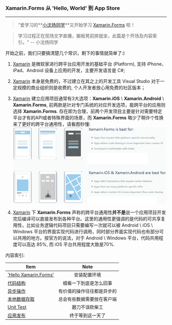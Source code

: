 ### **Xamarin.Forms 从 'Hello, World' 到 App Store**

***


>"爱学习的**[小沈扬同学](https://biztudio.github.io)**又开始学习 [Xamarin.Forms](https://www.xamarin.com/) 啦！

>学习过程正在现场文字直播，搬板凳前排就坐，此篇是个开场及内容索引。"  -- 小沈扬同学



开始之前，我们只要搞清楚几个常识，剩下的事情就简单了:)

1. [Xamarin](https://www.xamarin.com/) 是微软家进行跨平台应用开发的基础平台 (Platform), 支持 iPhone、iPad、Android 设备上应用的开发，主要开发语言是 C#;

2. [Xamarin](https://www.xamarin.com/) 本身是免费的，不过建立在其之上的开发工具 Visual Studio 对于一定规模的商业组织则是收费的, 个人开发者放心用免费的社区版本；

3. [Xamarin](https://www.xamarin.com/) 建立应用项目通常有3大选项：**Xamarin.iOS** \ **Xamarin.Android** \ **Xamarin.Forms**, 前两款是针对专门系统的对应开发选项，能跨平台的应用则选择 **Xamarin.Forms**. 存在即为合理，前两个开发项目主要是针对需要特定平台才有的API或者特殊界面的场景，而 **Xamarin.Forms** 略少了稍许个性换来了更好的跨平台通用性，请看图秒懂:
![XamarinOptions](https://raw.githubusercontent.com/biztudio/biztudio.github.io/master/mdnotes/img/xamarin.options.png)

4. [Xamarin](https://www.xamarin.com/) 下 **Xamarin.Forms** 声称的跨平台通用性**并不是**说一个应用项目开发完后编译可以直接发布到各种平台。这里的通用性更强调的是代码的可共享复用性，比如业务逻辑代码项目只需要编写一次就可以被 Android \ iOS \ Windows 平台的界面实现代码进行调用，同时部分界面实现代码也有部分可以共用的地方。按官方的说法，对于 Android \ Windows 平台，代码共用程度可以高达 85%, 而 iOS 平台共用程度大致是70%.



内容索引:


| Item                   | Note                   |
| -------------          |:-------------:         |
| ['Hello Xamarin.Forms'](#) | 安装配置环境     |
| [代码结构](#)          |  细看一下到底是怎么回事      |
| [异步操作](#)          | 有价值的操作往往都是异步的   |
| [本地数据存取](#)          | 总会有些数据需要放在客户端   |
| [Unit Test](#)          | 磨刀不误砍柴工           |
| [应用发布](#)          | 终于等到这一天了           |


